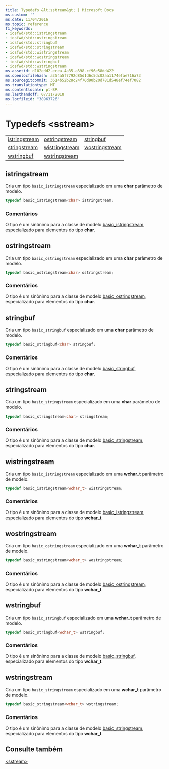 ```yaml
---
title: Typedefs &lt;sstream&gt; | Microsoft Docs
ms.custom: ''
ms.date: 11/04/2016
ms.topic: reference
f1_keywords:
- iosfwd/std::istringstream
- iosfwd/std::ostringstream
- iosfwd/std::stringbuf
- iosfwd/std::stringstream
- iosfwd/std::wistringstream
- iosfwd/std::wostringstream
- iosfwd/std::wstringbuf
- iosfwd/std::wstringstream
ms.assetid: d102edd2-ecea-4a35-a398-cf96e58dd422
ms.openlocfilehash: a354a5f7792d85d1d6c5dc02aa1174efae716a73
ms.sourcegitcommit: 3614b52b28c24f70d90b20d781d548ef74ef7082
ms.translationtype: MT
ms.contentlocale: pt-BR
ms.lasthandoff: 07/11/2018
ms.locfileid: "38963726"
---
```

# <a name="ltsstreamgt-typedefs"></a>Typedefs &lt;sstream&gt;

||||
|-|-|-|
|[istringstream](#istringstream)|[ostringstream](#ostringstream)|[stringbuf](#stringbuf)|
|[stringstream](#stringstream)|[wistringstream](#wistringstream)|[wostringstream](#wostringstream)|
|[wstringbuf](#wstringbuf)|[wstringstream](#wstringstream)|

## <a name="istringstream"></a>  istringstream

Cria um tipo `basic_istringstream` especializado em uma **char** parâmetro de modelo.

```cpp
typedef basic_istringstream<char> istringstream;
```

### <a name="remarks"></a>Comentários

O tipo é um sinônimo para a classe de modelo [basic_istringstream](../standard-library/basic-istringstream-class.md), especializado para elementos do tipo **char**.

## <a name="ostringstream"></a>  ostringstream

Cria um tipo `basic_ostringstream` especializado em uma **char** parâmetro de modelo.

```cpp
typedef basic_ostringstream<char> ostringstream;
```

### <a name="remarks"></a>Comentários

O tipo é um sinônimo para a classe de modelo [basic_ostringstream](../standard-library/basic-ostringstream-class.md), especializado para elementos do tipo **char**.

## <a name="stringbuf"></a>  stringbuf

Cria um tipo `basic_stringbuf` especializado em uma **char** parâmetro de modelo.

```cpp
typedef basic_stringbuf<char> stringbuf;
```

### <a name="remarks"></a>Comentários

O tipo é um sinônimo para a classe de modelo [basic_stringbuf](../standard-library/basic-stringbuf-class.md), especializado para elementos do tipo **char**.

## <a name="stringstream"></a>  stringstream

Cria um tipo `basic_stringstream` especializado em uma **char** parâmetro de modelo.

```cpp
typedef basic_stringstream<char> stringstream;
```

### <a name="remarks"></a>Comentários

O tipo é um sinônimo para a classe de modelo [basic_stringstream](../standard-library/basic-stringstream-class.md), especializado para elementos do tipo **char**.

## <a name="wistringstream"></a>  wistringstream

Cria um tipo `basic_istringstream` especializado em uma **wchar_t** parâmetro de modelo.

```cpp
typedef basic_istringstream<wchar_t> wistringstream;
```

### <a name="remarks"></a>Comentários

O tipo é um sinônimo para a classe de modelo [basic_istringstream](../standard-library/basic-istringstream-class.md), especializado para elementos do tipo **wchar_t**.

## <a name="wostringstream"></a>  wostringstream

Cria um tipo `basic_ostringstream` especializado em uma **wchar_t** parâmetro de modelo.

```cpp
typedef basic_ostringstream<wchar_t> wostringstream;
```

### <a name="remarks"></a>Comentários

O tipo é um sinônimo para a classe de modelo [basic_ostringstream](../standard-library/basic-ostringstream-class.md), especializado para elementos do tipo **wchar_t**.

## <a name="wstringbuf"></a>  wstringbuf

Cria um tipo `basic_stringbuf` especializado em uma **wchar_t** parâmetro de modelo.

```cpp
typedef basic_stringbuf<wchar_t> wstringbuf;
```

### <a name="remarks"></a>Comentários

O tipo é um sinônimo para a classe de modelo [basic_stringbuf](../standard-library/basic-stringbuf-class.md), especializado para elementos do tipo **wchar_t**.

## <a name="wstringstream"></a>  wstringstream

Cria um tipo `basic_stringstream` especializado em uma **wchar_t** parâmetro de modelo.

```cpp
typedef basic_stringstream<wchar_t> wstringstream;
```

### <a name="remarks"></a>Comentários

O tipo é um sinônimo para a classe de modelo [basic_stringstream](../standard-library/basic-stringstream-class.md), especializado para elementos do tipo **wchar_t**.

## <a name="see-also"></a>Consulte também

[\<sstream>](../standard-library/sstream.md)<br/>
